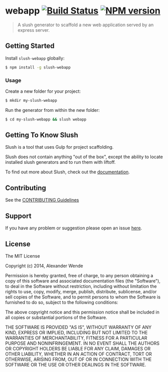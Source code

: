 # webapp [![Build Status](https://secure.travis-ci.org/alexanderwende/slush-webapp.png?branch=master)](https://travis-ci.org/alexanderwende/slush-webapp) [![NPM version](https://badge-me.herokuapp.com/api/npm/slush-webapp.png)](http://badges.enytc.com/for/npm/slush-webapp)

> A slush generator to scaffold a new web application served by an express server.


## Getting Started

Install `slush-webapp` globally:

```bash
$ npm install -g slush-webapp
```

### Usage

Create a new folder for your project:

```bash
$ mkdir my-slush-webapp
```

Run the generator from within the new folder:

```bash
$ cd my-slush-webapp && slush webapp
```

## Getting To Know Slush

Slush is a tool that uses Gulp for project scaffolding.

Slush does not contain anything "out of the box", except the ability to locate installed slush generators and to run them with liftoff.

To find out more about Slush, check out the [documentation](https://github.com/klei/slush).

## Contributing

See the [CONTRIBUTING Guidelines](https://github.com/alexanderwende/slush-webapp/blob/master/CONTRIBUTING.md)

## Support
If you have any problem or suggestion please open an issue [here](https://github.com/alexanderwende/slush-webapp/issues).

## License 

The MIT License

Copyright (c) 2014, Alexander Wende

Permission is hereby granted, free of charge, to any person
obtaining a copy of this software and associated documentation
files (the "Software"), to deal in the Software without
restriction, including without limitation the rights to use,
copy, modify, merge, publish, distribute, sublicense, and/or sell
copies of the Software, and to permit persons to whom the
Software is furnished to do so, subject to the following
conditions:

The above copyright notice and this permission notice shall be
included in all copies or substantial portions of the Software.

THE SOFTWARE IS PROVIDED "AS IS", WITHOUT WARRANTY OF ANY KIND,
EXPRESS OR IMPLIED, INCLUDING BUT NOT LIMITED TO THE WARRANTIES
OF MERCHANTABILITY, FITNESS FOR A PARTICULAR PURPOSE AND
NONINFRINGEMENT. IN NO EVENT SHALL THE AUTHORS OR COPYRIGHT
HOLDERS BE LIABLE FOR ANY CLAIM, DAMAGES OR OTHER LIABILITY,
WHETHER IN AN ACTION OF CONTRACT, TORT OR OTHERWISE, ARISING
FROM, OUT OF OR IN CONNECTION WITH THE SOFTWARE OR THE USE OR
OTHER DEALINGS IN THE SOFTWARE.

